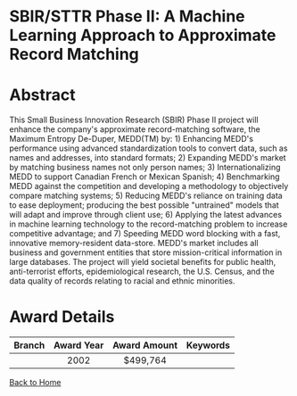 
SBIR/STTR Phase II: A Machine Learning Approach to Approximate Record Matching
==============================================================================

# Abstract


This Small Business Innovation Research (SBIR) Phase II project will enhance the company's approximate record-matching software, the Maximum Entropy De-Duper, MEDD(TM) by: 1) Enhancing MEDD's performance using advanced standardization tools to convert data, such as names and addresses, into standard formats; 2) Expanding MEDD's market by matching business names not only person names; 3) Internationalizing MEDD to support Canadian French or Mexican Spanish; 4) Benchmarking MEDD against the competition and developing a methodology to objectively compare matching systems; 5) Reducing MEDD's reliance on training data to ease deployment; producing the best possible "untrained" models that will adapt and improve through client use; 6) Applying the latest advances in machine learning technology to the record-matching problem to increase competitive advantage; and 7) Speeding MEDD word blocking with a fast, innovative memory-resident data-store.
MEDD's market includes all business and government entities that store mission-critical information in large databases. The project will yield societal benefits for public health, anti-terrorist efforts, epidemiological research, the U.S. Census, and the data quality of records relating to racial and ethnic minorities.  

# Award Details

|Branch|Award Year|Award Amount|Keywords|
| :---: | :---: | :---: | :---: |
||2002|$499,764||
  
  


[Back to Home](https://github.com/chrischow/dod_sbir_awards#49)
